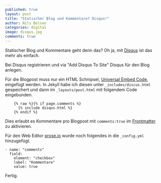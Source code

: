 ```yaml
---
published: true
layout: post
title: "Statischer Blog und Kommentare? Disqus!"
author: Nils Bolsen
categories: digital
image: disqus.jpg
comments: true
---
```



Statischer Blog und Kommentare geht denn das? Oh ja, mit [Disqus](https://disqus.com) ist das mehr als einfach. 

Bei Disqus registrieren und via "Add Disqus To Site" Disqus für den Blog anlegen.

Für die Blogpost muss nur ein HTML Schnipsel, [Universal Embed Code](https://help.disqus.com/customer/portal/articles/472097-universal-embed-code),  eingefügt werden. In Jekyll habe ich diesen unter `_includes/discus.html` gespeichert und dann im `_layouts/post.html` mit folgendem Code eingebunden. 

~~~erb
    {% raw %}{% if page.comments %}
      {% include disqus.html %}
    {% endif %} 
~~~ 

Dies erlaubt es Kommentare pro Blogpost mit `comments:true` im [Frontmatter](http://de.wikipedia.org/wiki/Titelei "Deutsche Übersetzung: Titelei") zu aktivieren.

Für den Web Editor [prose.io](https://prose.io) wurde noch folgendes in die `_config.yml` hinzugefügt.

    - name: "comments"
      field:
        element: "checkbox"
        label: "Kommentare"
        value: true
        
Fertig.
